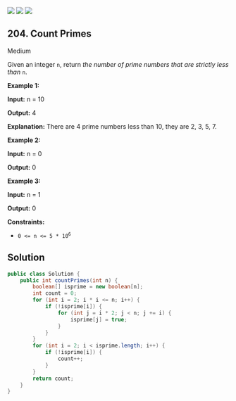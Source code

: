 [![](https://img.shields.io/github/stars/javadev/LeetCode-in-Java?label=Stars&style=flat-square)](https://github.com/javadev/LeetCode-in-Java)
[![](https://img.shields.io/github/forks/javadev/LeetCode-in-Java?label=Fork%20me%20on%20GitHub%20&style=flat-square)](https://github.com/javadev/LeetCode-in-Java/fork)
[![](https://img.shields.io/badge/-LeetCode%20in%20Kotlin-blue?style=flat-square)](https://github.com/javadev/LeetCode-in-Kotlin)

## 204\. Count Primes

Medium

Given an integer `n`, return _the number of prime numbers that are strictly less than_ `n`.

**Example 1:**

**Input:** n = 10

**Output:** 4

**Explanation:** There are 4 prime numbers less than 10, they are 2, 3, 5, 7. 

**Example 2:**

**Input:** n = 0

**Output:** 0 

**Example 3:**

**Input:** n = 1

**Output:** 0 

**Constraints:**

*   <code>0 <= n <= 5 * 10<sup>6</sup></code>

## Solution

```java
public class Solution {
    public int countPrimes(int n) {
        boolean[] isprime = new boolean[n];
        int count = 0;
        for (int i = 2; i * i <= n; i++) {
            if (!isprime[i]) {
                for (int j = i * 2; j < n; j += i) {
                    isprime[j] = true;
                }
            }
        }
        for (int i = 2; i < isprime.length; i++) {
            if (!isprime[i]) {
                count++;
            }
        }
        return count;
    }
}
```